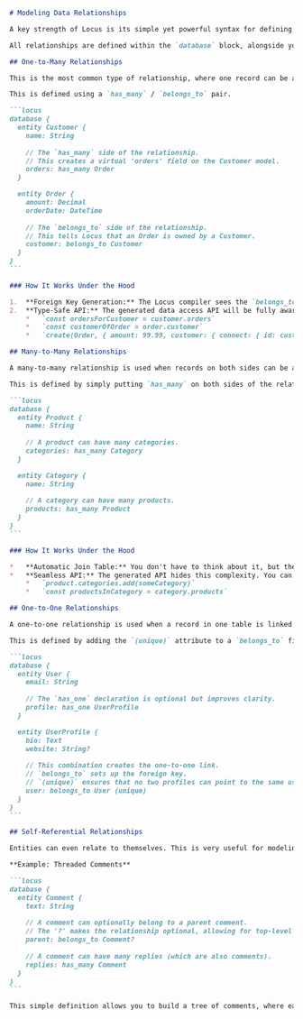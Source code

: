 ````markdown
# Modeling Data Relationships

A key strength of Locus is its simple yet powerful syntax for defining relationships between your data models. The compiler takes these high-level, readable declarations and automatically generates the correct database schema, including foreign keys and join tables, so you can focus on your application's logic instead of database internals.

All relationships are defined within the `database` block, alongside your entity's fields.

## One-to-Many Relationships

This is the most common type of relationship, where one record can be associated with many other records. For example, a `Customer` can have many `Order`s, but each `Order` belongs to only one `Customer`.

This is defined using a `has_many` / `belongs_to` pair.

```locus
database {
  entity Customer {
    name: String
    
    // The `has_many` side of the relationship.
    // This creates a virtual 'orders' field on the Customer model.
    orders: has_many Order
  }

  entity Order {
    amount: Decimal
    orderDate: DateTime
    
    // The `belongs_to` side of the relationship.
    // This tells Locus that an Order is owned by a Customer.
    customer: belongs_to Customer
  }
}
```

### How It Works Under the Hood

1.  **Foreign Key Generation:** The Locus compiler sees the `belongs_to Customer` declaration and automatically adds a `customerId` integer column to the `Order` table in the database. This column is the foreign key that links an order back to its customer.
2.  **Type-Safe API:** The generated data access API will be fully aware of this relationship. You'll be able to write code like:
    *   `const ordersForCustomer = customer.orders`
    *   `const customerOfOrder = order.customer`
    *   `create(Order, { amount: 99.99, customer: { connect: { id: customerId } } })`

## Many-to-Many Relationships

A many-to-many relationship is used when records on both sides can be associated with multiple records on the other side. For example, a `Product` can be in many `Category`s, and a `Category` can contain many `Product`s.

This is defined by simply putting `has_many` on both sides of the relationship.

```locus
database {
  entity Product {
    name: String
    
    // A product can have many categories.
    categories: has_many Category
  }

  entity Category {
    name: String
    
    // A category can have many products.
    products: has_many Product
  }
}
```

### How It Works Under the Hood

*   **Automatic Join Table:** You don't have to think about it, but the compiler will generate a hidden "join table" (e.g., `_CategoryToProduct`) in the database. This table has two columns, `categoryId` and `productId`, and each row represents an association between a product and a category.
*   **Seamless API:** The generated API hides this complexity. You can simply work with the `categories` and `products` fields as if they were regular lists:
    *   `product.categories.add(someCategory)`
    *   `const productsInCategory = category.products`

## One-to-One Relationships

A one-to-one relationship is used when a record in one table is linked to at most one record in another table. For example, a `User` has exactly one `Profile`.

This is defined by adding the `(unique)` attribute to a `belongs_to` field.

```locus
database {
  entity User {
    email: String
    
    // The `has_one` declaration is optional but improves clarity.
    profile: has_one UserProfile
  }

  entity UserProfile {
    bio: Text
    website: String?
    
    // This combination creates the one-to-one link.
    // `belongs_to` sets up the foreign key.
    // `(unique)` ensures that no two profiles can point to the same user.
    user: belongs_to User (unique)
  }
}
```

## Self-Referential Relationships

Entities can even relate to themselves. This is very useful for modeling hierarchical or recursive data structures, such as threaded comments, employee-manager relationships, or nested categories.

**Example: Threaded Comments**

```locus
database {
  entity Comment {
    text: String
    
    // A comment can optionally belong to a parent comment.
    // The '?' makes the relationship optional, allowing for top-level comments.
    parent: belongs_to Comment?
    
    // A comment can have many replies (which are also comments).
    replies: has_many Comment
  }
}
```

This simple definition allows you to build a tree of comments, where each comment can have a parent and a list of children.
````
